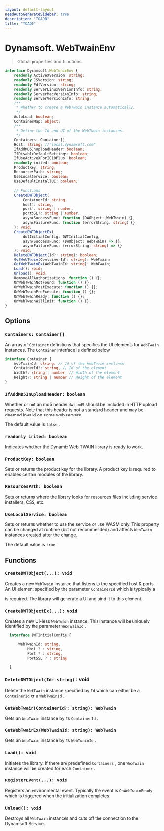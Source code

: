 ```yaml
---
layout: default-layout
needAutoGenerateSidebar: true
description: "TOADD"
title: "TOADD"
---
```


# Dynamsoft. WebTwainEnv

> Global properties and functions.

``` typescript
interface Dynamsoft.WebTwainEnv {
    readonly ActiveXVersion: string;
    readonly JSVersion: string;
    readonly PdfVersion: string;
    readonly ServerLinuxVersionInfo: string;
    readonly ServerMacVersionInfo: string;
    readonly ServerVersionInfo: string;
    /**
     * Whether to create a WebTwain instance automatically.
     */
    AutoLoad: boolean;
    ContainerMap: object;
    /**
     * Define the Id and UI of the WebTwain instances.
     */
    Containers: Container[];
    Host: string; //"local.dynamsoft.com"
    IfAddMD5InUploadHeader: boolean;
    IfDisableDefaultSettings: boolean;
    IfUseActiveXForIE10Plus: boolean;
    readonly inited: boolean;
    ProductKey: string;
    ResourcesPath: string;
    UseLocalService: boolean;
    UseDefaultInstallUI: boolean;
    
    // Functions
    CreateDWTObject(
        ContainerId: string, 
        host?: string, 
        port?: string | number, 
        portSSL?: string | number, 
        asyncSuccessFunc: function (DWObject: WebTwain) {}, 
        asyncFailureFunc: function (errorString: string) {}
    ): void;
    CreateDWTObjectEx(
        dwtInitialConfig: DWTInitialConfig,                 
        asyncSuccessFunc: (DWObject: WebTwain) => {},                   
        asyncFailureFunc: (errorString: string) => {}
    ): void;
    DeleteDWTObject(Id?: string): boolean;
    GetWebTwain(ContainerId?: string): WebTwain;
    GetWebTwainEx(WebTwainId: string): WebTwain;
    Load(): void;
    Unload(): void;
    RemoveAllAuthorizations: function () {};
    OnWebTwainNotFound: function () {};
    OnWebTwainPostExecute: function () {};
    OnWebTwainPreExecute: function () {};
    OnWebTwainReady: function () {};
    OnWebTwainWillInit: function () {};
}
```

## Options

### `Containers: Container[]`

An array of `Container` definitions that specifies the UI elements for `WebTwain` instances. The `Container` interface is defined below

``` typescript
interface Container {
    WebTwainId: string, // Id of the WebTwain instance
    ContainerId?: string, // Id of the element
    Width?: string | number, // Width of the element
    Height?: string | number // Height of the element
}
```

### `IfAddMD5InUploadHeader: boolean`
  
  Whether or not an md5 header `dwt-md5` should be included in HTTP upload requests. Note that this header is not a standard header and may be deemed invalid on some web servers.
  
  The default value is `false` .
  

### `readonly inited: boolean`
  
  Indicates whether the Dynamic Web TWAIN library is ready to work.
  

### `ProductKey: boolean`
  
  Sets or returns the product key for the library. A product key is required to enables certain modules of the library.
  

### `ResourcesPath: boolean`
  
  Sets or returns where the library looks for resources files including service installers, CSS, etc.
  

### `UseLocalService: boolean`
  Sets or returns whether to use the service or use WASM only. This property can be changed at runtime (but not recommended) and affects `WebTwain` instances created after the change.

  The default value is `true` .

## Functions

### `CreateDWTObject(...): void`
  Creates a new `WebTwain` instance that listens to the specified host & ports. An UI element specified by the parameter `ContainerId` which is typically a <div> is required. The library will generate a UI and bind it to this element.
  

### `CreateDWTObjectEx(...): void`
  Creates a new UI-less `WebTwain` instance. This instance will be uniquely identified by the parameter `WebTwainId` .

``` typescript
  interface DWTInitialConfig {

      WebTwainId: string,
          Host ? : string,
          Port ? : string,
          PortSSL ? : string

  }
```

### `DeleteDWTObject(Id: string)` : void

  Delete the `WebTwain` instance specified by `Id` which can either be a `ContainerId` or a `WebTwainId` .

### `GetWebTwain(ContainerId?: string): WebTwain`
  Gets an `WebTwain` instance by its `ContainerId` .

### `GetWebTwainEx(WebTwainId: string): WebTwain`
  Gets an `WebTwain` instance by its `WebTwainId` .
  

### `Load(): void`
  Initiates the library. If there are predefined `Containers` , one `WebTwain` instance will be created for each `Container` .

### `RegisterEvent(...): void`
  Registers an environmental event. Typically the event is `OnWebTwainReady` which is triggered when the initialization completes.

### `Unload(): void`
  Destroys all `WebTwain` instances and cuts off the connection to the Dynamsoft Service.
